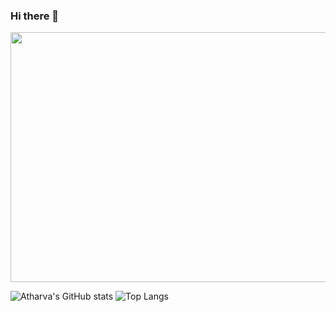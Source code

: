 ### Hi there 👋


<img src="Asset/int.gif" width="1000" height="400"/>






![Atharva's GitHub stats](https://github-readme-stats.vercel.app/api?username=PHOENIXHEIR&show_icons=true&theme=midnight-purple)
![Top Langs](https://github-readme-stats.vercel.app/api/top-langs/?username=PHOENIXHEIR&layout=compact&theme=midnight-purple)
<!--
**PHOENIXHEIR/PHOENIXHEIR** is a ✨ _special_ ✨ repository because its `README.md` (this file) appears on your GitHub profile.

Here are some ideas to get you started:

- 🔭 I’m currently working on ...
- 🌱 I’m currently learning ...
- 👯 I’m looking to collaborate on ...
- 🤔 I’m looking for help with ...
- 💬 Ask me about ...
- 📫 How to reach me: ...
- 😄 Pronouns: ...
- ⚡ Fun fact: ...
-->
